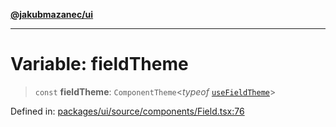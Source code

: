 [**@jakubmazanec/ui**](../README.md)

---

# Variable: fieldTheme

> `const` **fieldTheme**: `ComponentTheme`\<_typeof_
> [`useFieldTheme`](../functions/useFieldTheme.md)\>

Defined in:
[packages/ui/source/components/Field.tsx:76](https://github.com/jakubmazanec/tools/blob/b189bd808f93a39eacbf7e401a82a754c5ce3b63/packages/ui/source/components/Field.tsx#L76)
